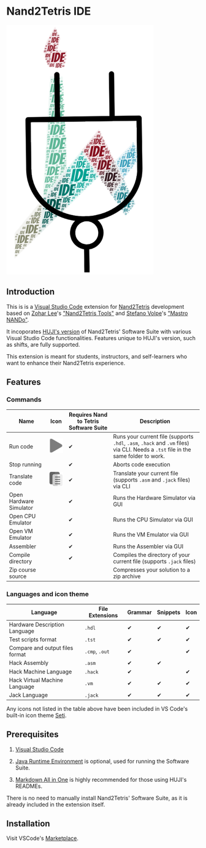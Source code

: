 # Nand2Tetris IDE

![Logo](images/icon.png)

## Introduction

This is is a [Visual Studio Code](https://code.visualstudio.com/) extension for
[Nand2Tetris](https://www.nand2tetris.org/) development based on
[Zohar Lee](https://github.com/leafvmaple/)'s
["Nand2Tetris Tools"](https://github.com/leafvmaple/vscode-nand2tetris) and
[Stefano Volpe](https://github.com/FoxySeta)'s
["Mastro NANDo"](https://github.com/foxyseta/nand-ide).

It incoporates [HUJI's version](https://github.com/AvivYaish/nand2tetris_HUJI)
of Nand2Tetris' Software Suite with various Visual Studio Code functionalities.
Features unique to HUJI's version, such as shifts, are fully supported.

This extension is meant for students, instructors, and self-learners who want
to enhance their Nand2Tetris experience.

## Features

### Commands

Name | Icon | Requires Nand to Tetris Software Suite | Description
---- | ---- | ------------------------------- | -----------
Run code | ![Run Code button](images/button.png) | ✔︎ | Runs your current file (supports `.hdl`, `.asm`, `.hack` and `.vm` files) via CLI. Needs a `.tst` file in the same folder to work.
Stop running | | ✔︎ | Aborts code execution
Translate code | ![Translate Code button](images/button2.png) | ✔︎ | Translate your current file (supports `.asm` and `.jack` files) via CLI
Open Hardware Simulator | | ✔︎ | Runs the Hardware Simulator via GUI
Open CPU Emulator | | ✔︎ | Runs the CPU Simulator via GUI
Open VM Emulator | | ✔︎ | Runs the VM Emulator via GUI
Assembler | | ✔︎ | Runs the Assembler via GUI
Compile directory | | ✔︎ | Compiles the directory of your current file (supports `.jack` files)
Zip course source | | | Compresses your solution to a zip archive

### Languages and icon theme

Language | File Extensions | Grammar | Snippets | Icon
-------- | --------------- | ------- | -------- | ----
Hardware Description Language | `.hdl` | ✔︎ | ✔︎ | ✔︎
Test scripts format | `.tst` | ✔︎ | ✔︎ | ✔︎
Compare and output files format | `.cmp`, `.out` | ✔︎ | | ✔︎
Hack Assembly | `.asm` | ✔︎ | ✔︎ | 
Hack Machine Language | `.hack` | ✔︎ | | ✔︎
Hack Virtual Machine Language | `.vm` | ✔︎ | ✔︎ | ✔︎
Jack Language | `.jack` | ✔︎ | ✔︎ | ✔︎

Any icons not listed in the table above have been included in VS Code's built-in icon theme
[Seti](https://github.com/microsoft/vscode/tree/master/extensions/theme-seti).

## Prerequisites

1. [Visual Studio Code](https://code.visualstudio.com/Download)

1. [Java Runtime Environment](https://www.java.com/en/download/) is optional, used for running the Software Suite.

1. [Markdown All in One](https://marketplace.visualstudio.com/items?itemName=yzhang.markdown-all-in-one)
   is highly recommended for those using HUJI's READMEs.

There is no need to manually install Nand2Tetris' Software Suite, as
it is already included in the extension itself.

## Installation

Visit VSCode's [Marketplace](https://marketplace.visualstudio.com/items?itemName=AvivYaish.nand-ide).
